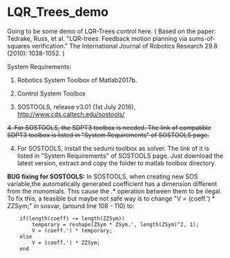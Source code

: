# LQR_Trees_demo

Going to be some demo of LQR-Trees control here.
(  Based on the paper:
Tedrake, Russ, et al. "LQR-trees: Feedback motion planning via sums-of-squares verification." The International Journal of Robotics Research 29.8 (2010): 1038-1052. )

System Requirements:

1. Robotics System Toolbox of Matlab2017b.

2. Control System Toolbox

3. SOSTOOLS, release v3.01 (1st July 2016), http://www.cds.caltech.edu/sostools/

<s>4. For SOSTOOLS, the SDPT3 toolbox is needed. The link of compatible SDPT3 toolbox is listed in "System Requirements" of SOSTOOLS page.</s>

4. For SOSTOOLS, install the sedumi toolbox as solver. The link of it is listed in "System Requirements" of SOSTOOLS page. Just download the latest version, extract and copy the folder to matlab toolbox directory.

**BUG fixing for SOSTOOLS:**
In SOSTOOLS, when creating new SOS variable,the automatically generated coefficient has a dimension different from the monomials. This cause the .* operation between them to be ilegal.
To fix this, a feasible but maybe not safe way is to change "V = (coeff.') * ZZSym;" in sosvar, (around line 108 - 110) to:

        if(length(coeff) ~= length(ZZSym))
            temporary = reshape(ZSym * ZSym.', length(ZSym)^2, 1);
            V = (coeff.') * temporary;
        else
            V = (coeff.') * ZZSym;
        end
